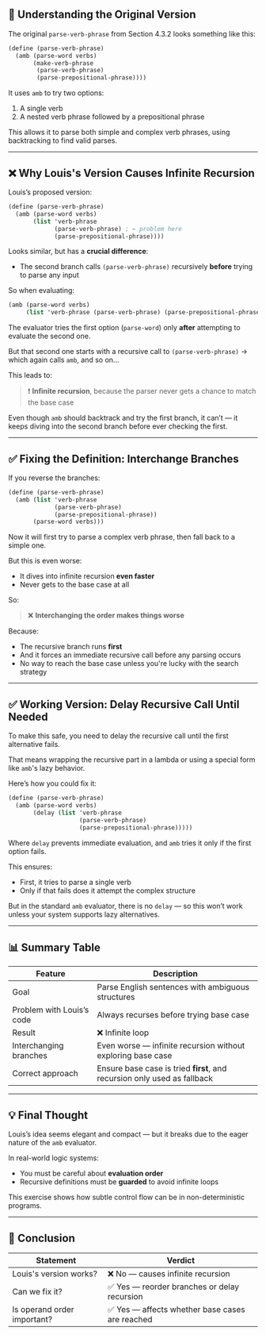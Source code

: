 ## 🧠 Understanding the Original Version

The original `parse-verb-phrase` from Section 4.3.2 looks something like this:

```scheme
(define (parse-verb-phrase)
  (amb (parse-word verbs)
       (make-verb-phrase
        (parse-verb-phrase)
        (parse-prepositional-phrase))))
```

It uses `amb` to try two options:
1. A single verb
2. A nested verb phrase followed by a prepositional phrase

This allows it to parse both simple and complex verb phrases, using backtracking to find valid parses.

---

## ❌ Why Louis's Version Causes Infinite Recursion

Louis’s proposed version:

```scheme
(define (parse-verb-phrase)
  (amb (parse-word verbs)
       (list 'verb-phrase
             (parse-verb-phrase) ; ← problem here
             (parse-prepositional-phrase))))
```

Looks similar, but has a **crucial difference**:
- The second branch calls `(parse-verb-phrase)` recursively **before** trying to parse any input

So when evaluating:

```scheme
(amb (parse-word verbs)
     (list 'verb-phrase (parse-verb-phrase) (parse-prepositional-phrase)))
```

The evaluator tries the first option (`parse-word`) only **after** attempting to evaluate the second one.

But that second one starts with a recursive call to `(parse-verb-phrase)` → which again calls `amb`, and so on...

This leads to:

> ❗ **Infinite recursion**, because the parser never gets a chance to match the base case

Even though `amb` should backtrack and try the first branch, it can’t — it keeps diving into the second branch before ever checking the first.

---

## ✅ Fixing the Definition: Interchange Branches

If you reverse the branches:

```scheme
(define (parse-verb-phrase)
  (amb (list 'verb-phrase
             (parse-verb-phrase)
             (parse-prepositional-phrase))
       (parse-word verbs)))
```

Now it will first try to parse a complex verb phrase, then fall back to a simple one.

But this is even worse:
- It dives into infinite recursion **even faster**
- Never gets to the base case at all

So:
> ❌ **Interchanging the order makes things worse**

Because:
- The recursive branch runs **first**
- And it forces an immediate recursive call before any parsing occurs
- No way to reach the base case unless you're lucky with the search strategy

---

## ✅ Working Version: Delay Recursive Call Until Needed

To make this safe, you need to delay the recursive call until the first alternative fails.

That means wrapping the recursive part in a lambda or using a special form like `amb`'s lazy behavior.

Here’s how you could fix it:

```scheme
(define (parse-verb-phrase)
  (amb (parse-word verbs)
       (delay (list 'verb-phrase
                    (parse-verb-phrase)
                    (parse-prepositional-phrase)))))
```

Where `delay` prevents immediate evaluation, and `amb` tries it only if the first option fails.

This ensures:
- First, it tries to parse a single verb
- Only if that fails does it attempt the complex structure

But in the standard `amb` evaluator, there is no `delay` — so this won’t work unless your system supports lazy alternatives.

---

## 📊 Summary Table

| Feature | Description |
|--------|-------------|
| Goal | Parse English sentences with ambiguous structures |
| Problem with Louis’s code | Always recurses before trying base case |
| Result | ❌ Infinite loop |
| Interchanging branches | Even worse — infinite recursion without exploring base case |
| Correct approach | Ensure base case is tried **first**, and recursion only used as fallback |

---

## 💡 Final Thought

Louis’s idea seems elegant and compact — but it breaks due to the eager nature of the `amb` evaluator.

In real-world logic systems:
- You must be careful about **evaluation order**
- Recursive definitions must be **guarded** to avoid infinite loops

This exercise shows how subtle control flow can be in non-deterministic programs.

---

## 🎯 Conclusion

| Statement | Verdict |
|----------|---------|
| Louis's version works? | ❌ No — causes infinite recursion |
| Can we fix it? | ✅ Yes — reorder branches or delay recursion |
| Is operand order important? | ✅ Yes — affects whether base cases are reached |
